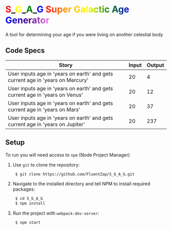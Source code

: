 # <span style="color:red">S</span>\_<span style="color:yellow">G</span>\_<span style="color:green">A</span>_<span style="color:blue">G</span> <span style=" background-image: linear-gradient(to left, violet, indigo, blue, green, yellow, orange, red); -webkit-background-clip: text; color: transparent;">Super Galactic Age Generator</span>

A tool for determining your age if you were living on another celestial body

## Code Specs

| Story | Input | Output |
|-|-|-|
| User inputs age in 'years on earth' and gets current age in 'years on Mercury' | 20 | 4 |
| User inputs age in 'years on earth' and gets current age in 'years on Venus' | 20 | 12 |
| User inputs age in 'years on earth' and gets current age in 'years on Mars' | 20 |  37 |
| User inputs age in 'years on earth' and gets current age in 'years on Jupiter' | 20 | 237 |

## Setup

To run you will need access to `npm` (Node Project Manager)

1. Use `git` to clone the repository:

   ```bash
    $ git clone https://github.com/FluentZap/S_G_A_G.git
   ```

2. Navigate to the installed directory and tell NPM to install required packages:

   ```bash
    $ cd S_G_A_G
    $ npm install
   ```

2. Run the project with `webpack-dev-server`:

   ```bash
    $ npm start
   ```
